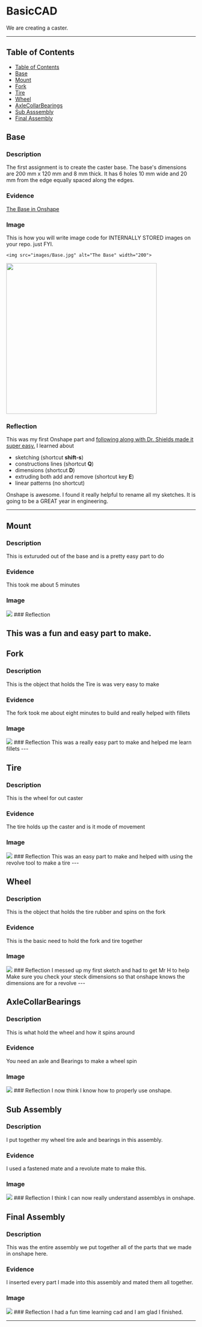 # BasicCAD

We are creating a caster.

---
## Table of Contents
* [Table of Contents](#Table-of-Contents)
* [Base](#Base)
* [Mount](#Mount)
* [Fork](#Fork)
* [Tire](#Tire)
* [Wheel](#Wheel)
* [AxleCollarBearings](#AxleCollarBearings)
* [Sub Asssembly](#Sub-Assembly)
* [Final Assembly](#Final-Assembly)
## Base

### Description

The first assignment is to create the caster base.  The base's dimensions are 200 mm x 120 mm and 8 mm thick.  It has 6 holes 10 mm wide and 20 mm from the edge equally spaced along the edges.

### Evidence
[The Base in Onshape](https://cvilleschools.onshape.com/documents/0d70f655203ca304cb3c5b7d/w/f55603f962f6fc74f5548a68/e/41d730c570a8d75fce9f51b6)

### Image
This is how you will write image code for INTERNALLY STORED images on your repo.   just FYI.
~~~
<img src="images/Base.jpg" alt="The Base" width="200">
~~~
<img src="https://github.com/OneCHSEngr/BasicCAD/blob/master/images/Base.jpg" width="400">

### Reflection

This was my first Onshape part and [following along with Dr. Shields made it super easy.](https://www.youtube.com/watch?v=93BFUD-HAG8&feature=emb_title&scrlybrkr=5670f0b4)  I learned about 
* sketching (shortcut **shift-s**)
* constructions lines (shortcut **Q**)
* dimensions (shortcut **D**)
* extruding both add and remove (shortcut key **E**)
* linear patterns (no shortcut)

Onshape is awesome.  I found it really helpful to rename all my sketches.  It is going to be a GREAT year in engineering.

---


## Mount

### Description
This is exturuded out of the base and is a pretty easy part to do
### Evidence
This took me about 5 minutes
### Image
<img src="Mount.png">
### Reflection

   This was a fun and easy part to make.
---


## Fork

### Description
This is the object that holds the Tire is was very easy to make
### Evidence
The fork took me about eight minutes to build and really helped with fillets 
### Image
<img src="Fork2.png">
### Reflection
 This was a really easy part to make and helped me learn fillets
---


## Tire

### Description
This is the wheel for out caster
### Evidence
The tire holds up the caster and is it mode of movement
### Image
<img src="Tire.png">
### Reflection
This was an easy part to make and helped with using the revolve tool to make a tire
---


## Wheel

### Description
This is the object that holds the tire rubber and spins on the fork
### Evidence
This is the basic need to hold the fork and tire together
### Image
<img src="Wheel.png">
### Reflection
I messed up my first sketch and had to get Mr H to help Make sure you check your steck dimensions so that onshape knows the dimensions are for a revolve
---


## AxleCollarBearings

### Description
This is what hold the wheel and how it spins around
### Evidence
You need an axle and Bearings to make a wheel spin
### Image
<img src="Axle.png">
### Reflection
I now think I know how to properly use onshape.

## Sub Assembly 

### Description
I put together my wheel tire axle and bearings in this assembly.
### Evidence
I used a fastened mate and a revolute mate to make this.
### Image
<img src="SubAssembly.png">
### Reflection
I think I can now really understand assemblys in onshape.

## Final Assembly

### Description
This was the entire assembly we put together all of the parts that we made in onshape here.
### Evidence
I inserted every part I made into this assembly and mated them all together.
### Image
<img src="Final Assembly.png">
### Reflection
I had a fun time learning cad and I am glad I finished.


---
